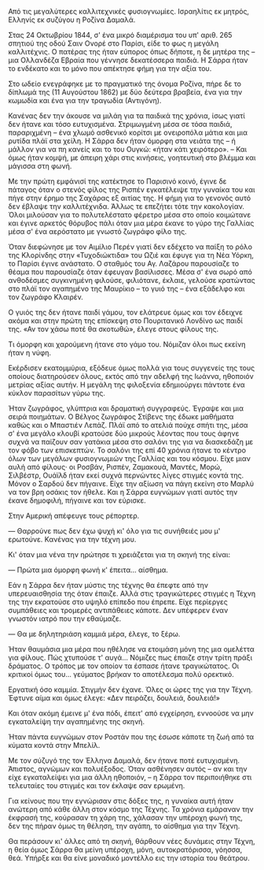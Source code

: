 Από τις μεγαλύτερες καλλιτεχνικές φυσιογνωμίες. Ισραηλίτις εκ μητρός, Ελληνίς εκ συζύγου η Ροζίνα Δαμαλά.

Στας 24 Οκτωβρίου 1844, σ' ένα μικρό διαμέρισμα του υπ' αριθ. 265 σπητιού της οδού Σαιν Ονορέ στο Παρίσι, είδε το φως η
μεγάλη καλλιτέχνις. Ο πατέρας της ήταν εύπορος όπως δήποτε, η δε μητέρα της &ndash; μια Ολλανδέζα Εβραία που γέννησε
δεκατέσσερα παιδιά. Η Σάρρα ήταν το ενδέκατο και το μόνο που απέκτησε φήμη για την αξία του.

Στο ωδείο ενεγράφηκε με το πραγματικό της όνομα Ροζίνα, πήρε δε το δίπλωμά της (11 Αυγούστου 1862) με δύο δεύτερα
βραβεία, ένα για την κωμωδία και ένα για την τραγωδία (Αντιγόνη).

Κανένας δεν την άκουσε να μιλάη για τα παιδικά της χρόνια, ίσως γιατί δεν ήτανε και τόσο ευτυχισμένα. Στριμωγμένη μέσα
σε τόσα παιδιά, παραριχμένη &ndash; ένα χλωμό ασθενικό κορίτσι με ονειροπόλα μάτια και μια ρυτίδα πλάϊ στα χείλη. Η
Σάρρα δεν ήταν όμορφη στα νειάτα της &ndash; ή μάλλον για να πη κανείς και το του Ουγκώ: «ήταν κάτι χειρότερο». &ndash;
Και όμως ήταν κομψή, με άπειρη χάρι στις κινήσεις, γοητευτική στο βλέμμα και μάγισσα στη φωνή.

Με την πρώτη εμφάνισί της κατέκτησε το Παρισινό κοινό, έγινε δε πάταγος όταν ο στενός φίλος της Ρισπέν εγκατέλειψε την
γυναίκα του και πήγε στην έρημο της Σαχάρας εξ αιτίας της. Η φήμη για το γενονός αυτό δεν έβλαψε την καλλιτέχνιδα.
Άλλως τε επεζήτει τότε την κακολογίαν. Όλοι μιλούσαν για το πολυτελέστατο φέρετρο μέσα στο οποίο κοιμώτανε και έγινε
αρκετός θόρυβος πάλι όταν μια μέρα έκανε το γύρο της Γαλλίας μέσα σ' ένα αερόστατο με γνωστό ζωγράφο φίλο της.

Όταν διεφώνησε με τον Αιμίλιο Περέν γιατί δεν εδέχετο να παίξη το ρόλο της Κλορίνδης στην «Τυχοδιώκτιδα» του Ωζιέ και
έφυγε για τη Νέα Υόρκη, το Παρίσι έγινε ανάστατο. Ο σταθμός του Αγ. Λαζάρου παρουσίαζε το θέαμα που παρουσίαζε όταν
έφευγαν βασίλισσες. Μέσα σ' ένα σωρό από ανθοδέσμες συγκινημένη φιλούσε, φιλιότανε, έκλαιε, γελούσε κρατώντας στο πλάϊ
τον αγαπημένο της Μαυρίκιο &ndash; το γυιό της &ndash; ένα εξάδελφο και τον ζωγράφο Κλαιρέν.

Ο γυιός της δεν ήτανε παιδί γάμου, τον ελάτρευε όμως και τον έδειχνε ακόμα και στην πρώτη της επίσκεψη στο Πουριτανικό
Λονδίνο ως παιδί της. «Αν τον χάσω ποτέ θα σκοτωθώ», έλεγε στους φίλους της.

Τι όμορφη και χαρούμενη ήτανε στο γάμο του. Νόμιζαν όλοι πως εκείνη ήταν η νύφη.

Εκέρδισεν εκατομμύρια, εξόδευε όμως πολλά για τους συγγενείς της τους οποίους διατηρούσεν όλους, εκτός από την αδελφή
της Ιωάννα, ηθοποιόν μετρίας αξίας αυτήν. Η μεγάλη της φιλοξενία εδημιούργει πάντοτε ένα κύκλον παρασίτων γύρω της.

Ήταν ζωγράφος, γλύπτρια και δραματική συγγραφεύς. Έγραψε και μια σειρά ποιημάτων. Ο Βέλγος ζωγράφος Στίβενς της έδωκε
μαθήματα καθώς και ο Μπαστιέν Λεπάζ. Πλάϊ από το ατελιά πούχε σπήτι της, μέσα σ' ένα μεγάλο κλουβί κρατούσε δύο μικρούς
λέοντας που τους άφηνε συχνά να παίζουν σαν γατάκια μέσα στο σαλόνι της για να διασκεδάζη με τον φόβο των επισκεπτών. Το
σαλόνι της επί 40 χρόνια ήτανε το κέντρο όλων των μεγάλων φυσιογνωμιών της Γαλλίας και του κόσμου. Είχε μιαν αυλή από
φίλους· οι Ροσβάν, Ρισπέν, Ζαμακουά, Μαντές, Μορώ, Σιλβέστρ, Ουάϊλδ ήταν εκεί συχνά περνώντες λίγες στιγμές κοντά της.
Μόνον ο Σαρδού δεν πήγαινε. Είχε την αξίωση να πάγη εκείνη στο Μαρλύ να τον βρη οσάκις τον ήθελε. Και η Σάρρα ευγνώμων
γιατί αυτός την έκανε δημοφιλή, πήγαινε και τον εύρισκε.

Στην Αμερική απέφευγε τους ρέπορτερ.

&mdash; Θαρρούνε πως δεν έχω ψυχή κι' όλο για τις συνήθειές μου μ' ερωτούνε. Κανένας για την τέχνη μου.

Κι' όταν μια νένα την ηρώτησε τι χρειάζεται για τη σκηνή της είναι:

&mdash; Πρώτα μια όμορφη φωνή κ' έπειτα... αίσθημα.

Εάν η Σάρρα δεν ήταν μύστις της τέχνης θα έπεφτε από την υπερευαισθησία της όταν έπαιζε. Αλλά στις τραγικώτερες στιγμές
η Τέχνη της την εκρατούσε στο υψηλό επίπεδο που έπρεπε. Είχε περίεργες συμπάθειες και τρομερές αντιπάθειες κάποτε. Δεν 
υπέφερεν έναν γνωστόν ιατρό που την εθαύμαζε.

&mdash; Θα με δηλητηριάση καμμιά μέρα, έλεγε, το ξέρω.

Ήταν θαυμάσια μια μέρα που ηθέλησε να ετοιμάση μόνη της μια ομελέττα για φίλους. Πώς χτυπούσε τ' αυγά... Νόμιζες πως
έπαιζε στην τρίτη πράξι δράματος. Ο τρόπος με τον οποίον τα έσπασε ήτανε τραγικώτατος. Οι κριτικοί όμως του... γεύματος
βρήκαν το αποτέλεσμα πολύ ορεκτικό.

Εργατική όσο καμμία. Στιγμήν δεν έχανε. Όλες οι ώρες της για την Τέχνη. Έφτυνε αίμα και όμως έλεγε: «Δεν πειράζει,
δουλειά, δουλειά!»

Και όταν ακόμη έμεινε μ' ένα πόδι, έπειτ' από εγχείρηση, εννοούσε να μην εγκαταλείψη την αγαπημένης της σκηνή.

Ήταν πάντα ευγνώμων στον Ροστάν που της έσωσε κάποτε τη ζωή από τα κύματα κοντά στην Μπελίλ.

Με τον σύζυγό της τον Έλληνα Δαμαλά, δεν ήτανε ποτέ ευτυχισμένη. Άπιστος, αγνώμων και πολυέξοδος. Όταν ασθένησεν αυτός
&ndash; αν και την είχε εγκαταλείψει για μια άλλη ηθοποιόν, &ndash; η Σάρρα τον περιποιήθηκε στι τελευταίες του στιγμές
και τον έκλαψε σαν ερωμένη.

Για κείνους που την εγνώρισαν στις δόξες της, η γυναίκα αυτή ήταν ανώτερη από κάθε άλλη στον κόσμο της Τέχνης. Τα χρόνια
εμάραναν την έκφρασή της, κούρασαν τη χάρη της, χάλασαν την υπέροχη φωνή της, δεν της πήραν όμως τη θέληση, την αγάπη,
το αίσθημα για την Τέχνη.

Θα περάσουν κι' άλλες από τη σκηνή, θάρθουν νέες δυνάμεις στην Τέχνη, η θεία όμως Σάρρα θα μείνη υπέροχη, μόνη,
αυτοκρατόρισσα, γόησσα, θεά. Υπήρξε και θα είνε μοναδικό μοντέλλο εις την ιστορία του θεάτρου.
